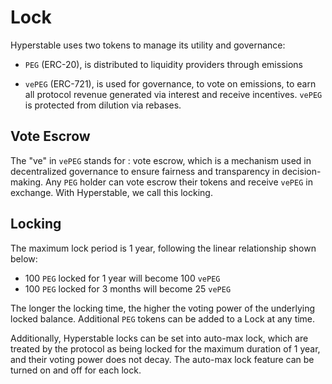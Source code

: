 # Lock

Hyperstable uses two tokens to manage its utility and governance:

- `PEG` (ERC-20), is distributed to liquidity providers through emissions

- `vePEG` (ERC-721), is used for governance, to vote on emissions, to earn all protocol revenue generated via interest and receive incentives. `vePEG` is protected from dilution via rebases.

## Vote Escrow

The "ve" in `vePEG` stands for : vote escrow, which is a mechanism used in decentralized governance to ensure fairness and transparency in decision-making. Any `PEG` holder can vote escrow their tokens and receive `vePEG` in exchange. With Hyperstable, we call this locking.

## Locking

The maximum lock period is 1 year, following the linear relationship shown below:

- 100 `PEG` locked for 1 year will become 100 `vePEG`
- 100 `PEG` locked for 3 months will become 25 `vePEG`

The longer the locking time, the higher the voting power of the underlying locked balance. Additional `PEG` tokens can be added to a Lock at any time.

Additionally, Hyperstable locks can be set into auto-max lock, which are treated by the protocol as being locked for the maximum duration of 1 year, and their voting power does not decay. The auto-max lock feature can be turned on and off for each lock.
